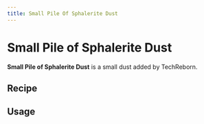 ```yaml
---
title: Small Pile Of Sphalerite Dust
---
```


<ItemImage file="small_pile_of_sphalerite_dust" alt="Small Pile Of Sphalerite Dust" size="200" />

# Small Pile of Sphalerite Dust

**Small Pile of Sphalerite Dust** is a small dust added by TechReborn.

## Recipe

<CraftingTable recipe="input air air air input air techreborn:sphalerite_dust air input air air air output techreborn:small_pile_of_sphalerite_dust,4"/>

## Usage

<CraftingTable recipe="input techreborn:small_pile_of_sphalerite_dust techreborn:small_pile_of_sphalerite_dust air input techreborn:small_pile_of_sphalerite_dust techreborn:small_pile_of_sphalerite_dust air input air air air output techreborn:sphalerite_dust"/>